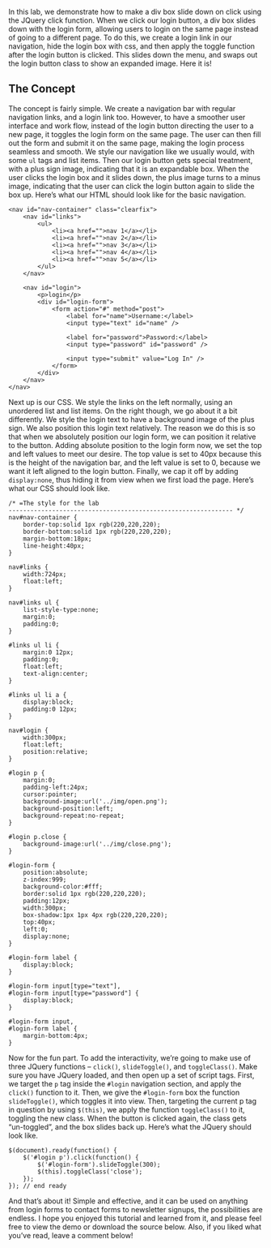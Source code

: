 In this lab, we demonstrate how to make a div box slide down on click using the JQuery click function. When we click our login button, a div box slides down with the login form, allowing users to login on the same page instead of going to a different page. To do this, we create a login link in our navigation, hide the login box with css, and then apply the toggle function after the login button is clicked. This slides down the menu, and swaps out the login button class to show an expanded image. Here it is!

## The Concept

The concept is fairly simple. We create a navigation bar with regular navigation links, and a login link too. However, to have a smoother user interface and work flow, instead of the login button directing the user to a new page, it toggles the login form on the same page. The user can then fill out the form and submit it on the same page, making the login process seamless and smooth. We style our navigation like we usually would, with some `ul` tags and list items. Then our login button gets special treatment, with a plus sign image, indicating that it is an expandable box. When the user clicks the login box and it slides down, the plus image turns to a minus image, indicating that the user can click the login button again to slide the box up. Here’s what our HTML should look like for the basic navigation.

```language-markup
<nav id="nav-container" class="clearfix">
    <nav id="links">
        <ul>
            <li><a href="">nav 1</a></li>
            <li><a href="">nav 2</a></li>
            <li><a href="">nav 3</a></li>
            <li><a href="">nav 4</a></li>
            <li><a href="">nav 5</a></li>
        </ul>
    </nav>

    <nav id="login">
        <p>login</p>
        <div id="login-form">
            <form action="#" method="post">
                <label for="name">Username:</label>
                <input type="text" id="name" />

                <label for="password">Password:</label>
                <input type="password" id="password" />

                <input type="submit" value="Log In" />
            </form>
        </div>
    </nav>
</nav>
```

Next up is our CSS. We style the links on the left normally, using an unordered list and list items. On the right though, we go about it a bit differently. We style the login text to have a background image of the plus sign. We also position this login text relatively. The reason we do this is so that when we absolutely position our login form, we can position it relative to the button. Adding absolute position to the login form now, we set the top and left values to meet our desire. The top value is set to 40px because this is the height of the navigation bar, and the left value is set to 0, because we want it left aligned to the login button. Finally, we cap it off by adding `display:none`, thus hiding it from view when we first load the page. Here’s what our CSS should look like.

```language-css
/* =The style for the lab
-------------------------------------------------------------- */
nav#nav-container {
    border-top:solid 1px rgb(220,220,220);
    border-bottom:solid 1px rgb(220,220,220);
    margin-bottom:18px;
    line-height:40px;
}

nav#links {
    width:724px;
    float:left;
}

nav#links ul {
    list-style-type:none;
    margin:0;
    padding:0;
}

#links ul li {
    margin:0 12px;
    padding:0;
    float:left;
    text-align:center;
}

#links ul li a {
    display:block;
    padding:0 12px;
}

nav#login {
    width:300px;
    float:left;
    position:relative;
}

#login p {
    margin:0;
    padding-left:24px;
    cursor:pointer;
    background-image:url('../img/open.png');
    background-position:left;
    background-repeat:no-repeat;
}

#login p.close {
    background-image:url('../img/close.png');
}

#login-form {
    position:absolute;
    z-index:999;
    background-color:#fff;
    border:solid 1px rgb(220,220,220);
    padding:12px;
    width:300px;
    box-shadow:1px 1px 4px rgb(220,220,220);
    top:40px;
    left:0;
    display:none;
}

#login-form label {
    display:block;
}

#login-form input[type="text"],
#login-form input[type="password"] {
    display:block;
}

#login-form input,
#login-form label {
    margin-bottom:4px;
}
```

Now for the fun part. To add the interactivity, we’re going to make use of three JQuery functions – `click()`, `slideToggle()`, and `toggleClass()`. Make sure you have JQuery loaded, and then open up a set of script tags. First, we target the `p` tag inside the `#login` navigation section, and apply the `click()` function to it. Then, we give the `#login-form` box the function `slideToggle()`, which toggles it into view. Then, targeting the current p tag in question by using `$(this)`, we apply the function `toggleClass()` to it, toggling the new class. When the button is clicked again, the class gets “un-toggled”, and the box slides back up. Here’s what the JQuery should look like.

```language-javascript
$(document).ready(function() {
    $('#login p').click(function() {
        $('#login-form').slideToggle(300);
        $(this).toggleClass('close');
    });
}); // end ready
```

And that’s about it! Simple and effective, and it can be used on anything from login forms to contact forms to newsletter signups, the possibilities are endless. I hope you enjoyed this tutorial and learned from it, and please feel free to view the demo or download the source below. Also, if you liked what you’ve read, leave a comment below!